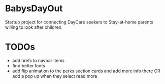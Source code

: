 # BabysDayOut
Startup project for connecting DayCare seekers to Stay-at-home parents willing to look after children.


# TODOs
- add hrefs to navbar items
- find better fonts
- add flip animation to the perks section cards and add more info there OR add a pop up when they select read more